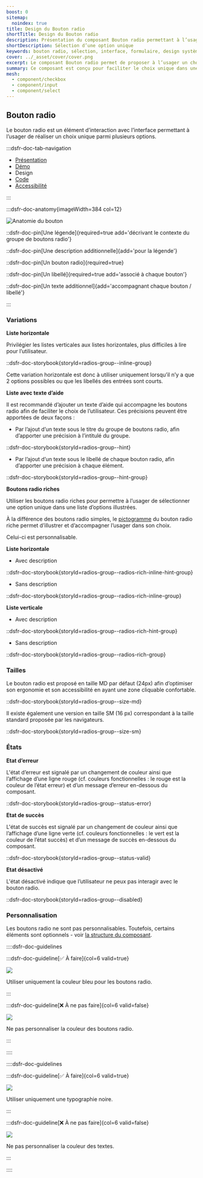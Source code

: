 ```yaml
---
boost: 0
sitemap:
  noindex: true
title: Design du Bouton radio
shortTitle: Design du Bouton radio
description: Présentation du composant Bouton radio permettant à l’usager de sélectionner une option unique parmi un ensemble limité de choix.
shortDescription: Sélection d’une option unique
keywords: bouton radio, sélection, interface, formulaire, design système, DSFR, accessibilité, choix unique
cover: ../_asset/cover/cover.png
excerpt: Le composant Bouton radio permet de proposer à l’usager un choix unique parmi plusieurs options. Il est recommandé pour les listes de 2 à 5 éléments maximum.
summary: Ce composant est conçu pour faciliter le choix unique dans une interface, en particulier dans les formulaires. Il offre différentes dispositions et variations, y compris des versions enrichies avec pictogrammes. Il s’utilise en groupe, avec des libellés clairs et une hiérarchie visuelle cohérente. L’intégration respecte des règles d’ergonomie, d’accessibilité et d’uniformité éditoriale.
mesh:
  - component/checkbox
  - component/input
  - component/select
---
```


## Bouton radio

Le bouton radio est un élément d’interaction avec l’interface permettant à l’usager de réaliser un choix unique parmi plusieurs options.

:::dsfr-doc-tab-navigation

- [Présentation](../index.md)
- [Démo](../demo/index.md)
- Design
- [Code](../code/index.md)
- [Accessibilité](../accessibility/index.md)

:::

:::dsfr-doc-anatomy{imageWidth=384 col=12}

![Anatomie du bouton](../_asset/anatomy/anatomy-1.png)

::dsfr-doc-pin[Une légende]{required=true add='décrivant le contexte du groupe de boutons radio'}

::dsfr-doc-pin[Une description additionnelle]{add='pour la légende'}

::dsfr-doc-pin[Un bouton radio]{required=true}

::dsfr-doc-pin[Un libellé]{required=true add='associé à chaque bouton'}

::dsfr-doc-pin[Un texte additionnel]{add='accompagnant chaque bouton / libellé'}

:::

### Variations

**Liste horizontale**

Privilégier les listes verticales aux listes horizontales, plus difficiles à lire pour l’utilisateur.

::dsfr-doc-storybook{storyId=radios-group--inline-group}

Cette variation horizontale est donc à utiliser uniquement lorsqu’il n’y a que 2 options possibles ou que les libellés des entrées sont courts.

**Liste avec texte d’aide**

Il est recommandé d’ajouter un texte d’aide qui accompagne les boutons radio afin de faciliter le choix de l’utilisateur. Ces précisions peuvent être apportées de deux façons :

- Par l’ajout d’un texte sous le titre du groupe de boutons radio, afin d’apporter une précision à l’intitulé du groupe.

::dsfr-doc-storybook{storyId=radios-group--hint}

- Par l’ajout d’un texte sous le libellé de chaque bouton radio, afin d’apporter une précision à chaque élément.

::dsfr-doc-storybook{storyId=radios-group--hint-group}

**Boutons radio riches**

Utiliser les boutons radio riches pour permettre à l’usager de sélectionner une option unique dans une liste d’options illustrées.

À la différence des boutons radio simples, le [pictogramme](../../../../../core/_part/doc/pictogram/index.md) du bouton radio riche permet d’illustrer et d’accompagner l’usager dans son choix.

Celui-ci est personnalisable.

**Liste horizontale**

- Avec description

::dsfr-doc-storybook{storyId=radios-group--radios-rich-inline-hint-group}

- Sans description

::dsfr-doc-storybook{storyId=radios-group--radios-rich-inline-group}

**Liste verticale**

- Avec description

::dsfr-doc-storybook{storyId=radios-group--radios-rich-hint-group}

- Sans description

::dsfr-doc-storybook{storyId=radios-group--radios-rich-group}

### Tailles

Le bouton radio est proposé en taille MD par défaut (24px) afin d’optimiser son ergonomie et son accessibilité en ayant une zone cliquable confortable.

::dsfr-doc-storybook{storyId=radios-group--size-md}

Il existe également une version en taille SM (16 px) correspondant à la taille standard proposée par les navigateurs.

::dsfr-doc-storybook{storyId=radios-group--size-sm}

### États

**Etat d’erreur**

L'état d’erreur est signalé par un changement de couleur ainsi que l’affichage d’une ligne rouge (cf. couleurs fonctionnelles : le rouge est la couleur de l’état erreur) et d’un message d’erreur en-dessous du composant.

::dsfr-doc-storybook{storyId=radios-group--status-error}

**Etat de succès**

L'état de succès est signalé par un changement de couleur ainsi que l’affichage d’une ligne verte (cf. couleurs fonctionnelles : le vert est la couleur de l’état succès) et d’un message de succès en-dessous du composant.

::dsfr-doc-storybook{storyId=radios-group--status-valid}

**Etat désactivé**

L'état désactivé indique que l’utilisateur ne peux pas interagir avec le bouton radio.

::dsfr-doc-storybook{storyId=radios-group--disabled}

### **Personnalisation**

Les boutons radio ne sont pas personnalisables. Toutefois, certains éléments sont optionnels - voir [la structure du composant](#bouton-radio).

::::dsfr-doc-guidelines

:::dsfr-doc-guideline[✅ À faire]{col=6 valid=true}

![](../_asset/custom/do-1.png)

Utiliser uniquement la couleur bleu pour les boutons radio.

:::

:::dsfr-doc-guideline[❌ À ne pas faire]{col=6 valid=false}

![](../_asset/custom/dont-1.png)

Ne pas personnaliser la couleur des boutons radio.

:::

::::

::::dsfr-doc-guidelines

:::dsfr-doc-guideline[✅ À faire]{col=6 valid=true}

![](../_asset/custom/do-2.png)

Utiliser uniquement une typographie noire.

:::

:::dsfr-doc-guideline[❌ À ne pas faire]{col=6 valid=false}

![](../_asset/custom/dont-2.png)

Ne pas personnaliser la couleur des textes.

:::

::::
